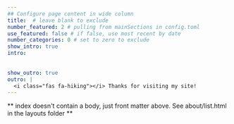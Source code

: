 ```yaml
---
## Configure page content in wide column
title:  # leave blank to exclude
number_featured: 2 # pulling from mainSections in config.toml
use_featured: false # if false, use most recent by date
number_categories: 0 # set to zero to exclude
show_intro: true
intro: 
  
  
show_outro: true
outro: |
  <i class="fas fa-hiking"></i> Thanks for visiting my site!
---
```


** index doesn't contain a body, just front matter above.
See about/list.html in the layouts folder **